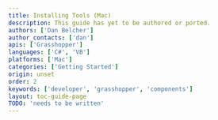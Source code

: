 ```yaml
---
title: Installing Tools (Mac)
description: This guide has yet to be authored or ported.
authors: ['Dan Belcher']
author_contacts: ['dan']
apis: ['Grasshopper']
languages: ['C#', 'VB']
platforms: ['Mac']
categories: ['Getting Started']
origin: unset
order: 2
keywords: ['developer', 'grasshopper', 'components']
layout: toc-guide-page
TODO: 'needs to be written'
---
```


 